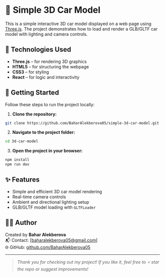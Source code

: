 # 🚗 Simple 3D Car Model

This is a simple interactive 3D car model displayed on a web page using [Three.js](https://threejs.org/). The project demonstrates how to load and render a GLB/GLTF car model with lighting and camera controls.

## 🧰 Technologies Used

- **Three.js** – for rendering 3D graphics
- **HTML5** – for structuring the webpage
- **CSS3** – for styling
- **React** – for logic and interactivity

## 🚀 Getting Started

Follow these steps to run the project locally:

1. **Clone the repository:**

```bash
git clone https://github.com/BaharAlekberova05/simple-3d-car-model.git
```

2. **Navigate to the project folder:**

```bash
cd 3d-car-model
```

3. **Open the project in your browser:**

```bash
npm install
npm run dev
```

## ✨ Features

- Simple and efficient 3D car model rendering
- Real-time camera controls
- Ambient and directional lighting setup
- GLB/GLTF model loading with `GLTFLoader`

## 🙋‍♀️ Author

Created by **Bahar Alekberova**  
📬 Contact: [baharalekberova05@gmail.com]  
🌐 GitHub: [github.com/BaharAlekberova05](https://github.com/BaharAlekberova05)

---

> _Thank you for checking out my project! If you like it, feel free to ⭐ star the repo or suggest improvements!_
